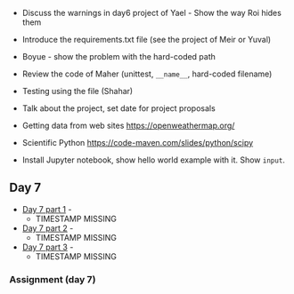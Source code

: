 * Discuss the warnings in day6 project of Yael - Show the way Roi hides them
* Introduce the requirements.txt file (see the project of Meir or Yuval)
* Boyue - show the problem with the hard-coded path
* Review the code of Maher (unittest, `__name__`, hard-coded filename)
* Testing using the file (Shahar)

* Talk about the project, set date for project proposals

* Getting data from web sites https://openweathermap.org/

* Scientific Python https://code-maven.com/slides/python/scipy






* Install Jupyter notebook, show hello world example with it. Show `input`.




## Day 7

* [Day 7 part 1]() -
    * TIMESTAMP MISSING
* [Day 7 part 2]() -
    * TIMESTAMP MISSING
* [Day 7 part 3]() -
    * TIMESTAMP MISSING

### Assignment (day 7)


